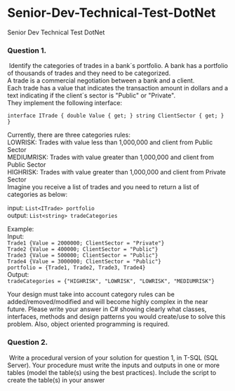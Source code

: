 # Senior-Dev-Technical-Test-DotNet

Senior Dev Technical Test DotNet

### Question 1.

 Identify the categories of trades in a bank´s portfolio. A bank has a portfolio of thousands of trades and they need to be categorized.   
A trade is a commercial negotiation between a bank and a client.   
Each trade has a value that indicates the transaction amount in dollars and a text indicating if the client´s sector is "Public" or "Private".   
They implement the following interface:

`interface ITrade { double Value { get; } string ClientSector { get; } }`

Currently, there are three categories rules:   
LOWRISK: Trades with value less than 1,000,000 and client from Public Sector   
MEDIUMRISK: Trades with value greater than 1,000,000 and client from Public Sector   
HIGHRISK: Trades with value greater than 1,000,000 and client from Private Sector   
Imagine you receive a list of trades and you need to return a list of categories as below:

input: `List<ITrade> portfolio`  
output: `List<string> tradeCategories`

Example:  
Input:  
`Trade1 {Value = 2000000; ClientSector = "Private"}`  
`Trade2 {Value = 400000; ClientSector = "Public"}`  
`Trade3 {Value = 500000; ClientSector = "Public"}`  
`Trade4 {Value = 3000000; ClientSector = "Public"}`  
`portfolio = {Trade1, Trade2, Trade3, Trade4}`  
Output:  
`tradeCategories = {"HIGHRISK", "LOWRISK", "LOWRISK", "MEDIUMRISK"}`

Your design must take into account category rules can be added/removed/modified and will become highly complex in the near future. Please write your answer in C# showing clearly what classes, interfaces, methods and design patterns you would create/use to solve this problem. Also, object oriented programming is required. 

### Question 2.

 Write a procedural version of your solution for question 1, in T-SQL (SQL Server). Your procedure must write the inputs and outputs in one or more tables (model the table(s) using the best practices). Include the script to create the table(s) in your answer
